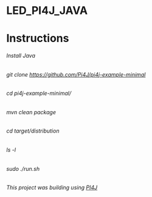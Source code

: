 # LED_PI4J_JAVA

# Instructions

###### Install Java
###### git clone https://github.com/Pi4J/pi4j-example-minimal
###### cd pi4j-example-minimal/
###### mvn clean package
###### cd target/distribution
###### ls -l
###### sudo ./run.sh 
###### This project was building using [PI4J](https://pi4j.com/getting-started/minimal-example-application/)
